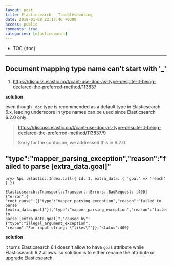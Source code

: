 ```yaml
---
layout: post
title: Elasticsearch - Troubleshooting
date: 2019-01-08 22:17:46 +0300
access: public
comments: true
categories: [elasticsearch]
---
```


<!-- more -->

* TOC
{:toc}
<hr>

Document mapping type name can't start with '_'
-----------------------------------------------

1. <https://discuss.elastic.co/t/cant-use-doc-as-type-despite-it-being-declared-the-preferred-method/113837>

**solution**

even though `_doc` type is recommended as a default type in Elasticsearch 6.x,
leading underscore in type names can be used since Elasticsearch 6.2.0 only:

> <https://discuss.elastic.co/t/cant-use-doc-as-type-despite-it-being-declared-the-preferred-method/113837/9>
>
> Sorry for the confusion, we addressed this in 6.2.0.

"type":"mapper_parsing_exception","reason":"failed to parse [extra_data.goal]"
------------------------------------------------------------------------------

```
pry> Api::Elastic::Index.call({ id: 1, extra_data: { 'goal' => 'reach' } })

Elasticsearch::Transport::Transport::Errors::BadRequest: [400] {"error":{
"root_cause":[{"type":"mapper_parsing_exception","reason":"failed to parse
[extra_data.goal]"}],"type":"mapper_parsing_exception","reason":"failed to
parse [extra_data.goal]","caused_by":{"type":"illegal_argument_exception",
"reason":"For input string: \"likes\""}},"status":400}
```

**solution**

it turns Elasticsearch 6.1 doesn't allow to have `goal` attribute while
Elasticsearch 6.2 allows. so solution is to either rename the attribute
or upgrade Elasticsearch.
